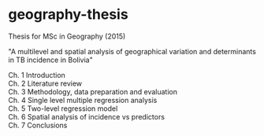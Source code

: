 # geography-thesis
Thesis for MSc in Geography (2015)

"A multilevel and spatial analysis of geographical variation and determinants in TB incidence in Bolivia"

Ch. 1 Introduction <BR>
Ch. 2 Literature review <BR>
Ch. 3 Methodology, data preparation and evaluation <BR>
Ch. 4 Single level multiple regression analysis <BR>
Ch. 5 Two-level regression model <BR>
Ch. 6 Spatial analysis of incidence vs predictors <BR>
Ch. 7 Conclusions
